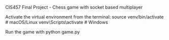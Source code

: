 CIS457 Final Project - Chess game with socket based multiplayer

Activate the virtual environment from the terminal:
source venv/bin/activate # macOS/Linux
venv\Scripts\activate # Windows

Run the game with python game.py
